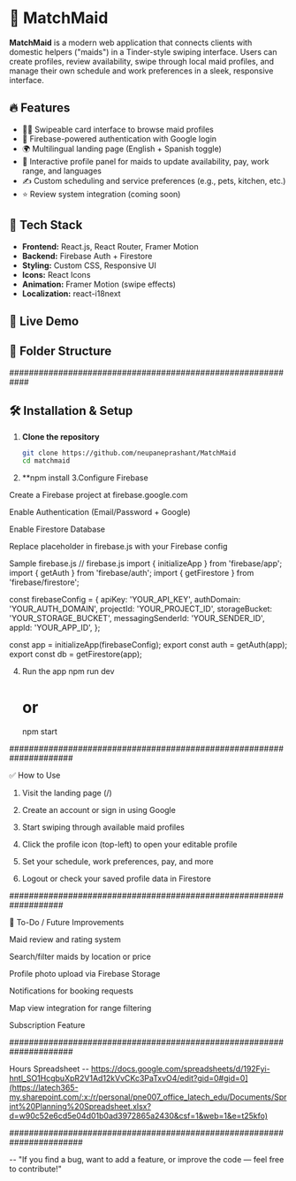 # 🧹 MatchMaid

**MatchMaid** is a modern web application that connects clients with domestic helpers ("maids") in a Tinder-style swiping interface. Users can create profiles, review availability, swipe through local maid profiles, and manage their own schedule and work preferences in a sleek, responsive interface.


## 🔥 Features

- 💁‍♀️ Swipeable card interface to browse maid profiles
- 🔐 Firebase-powered authentication with Google login
- 🌍 Multilingual landing page (English + Spanish toggle)
- 👤 Interactive profile panel for maids to update availability, pay, work range, and languages
- ✍️ Custom scheduling and service preferences (e.g., pets, kitchen, etc.)
- ⭐ Review system integration (coming soon)

## 🧰 Tech Stack

- **Frontend:** React.js, React Router, Framer Motion
- **Backend:** Firebase Auth + Firestore
- **Styling:** Custom CSS, Responsive UI
- **Icons:** React Icons
- **Animation:** Framer Motion (swipe effects)
- **Localization:** react-i18next

## 🚀 Live Demo

## 📂 Folder Structure

############################################################

## 🛠️ Installation & Setup

1. **Clone the repository**
   ```bash
   git clone https://github.com/neupaneprashant/MatchMaid
   cd matchmaid
2. **npm install
3.Configure Firebase

  Create a Firebase project at firebase.google.com
  
  Enable Authentication (Email/Password + Google)
  
  Enable Firestore Database
  
  Replace placeholder in firebase.js with your Firebase config

  Sample firebase.js
// firebase.js
import { initializeApp } from 'firebase/app';
import { getAuth } from 'firebase/auth';
import { getFirestore } from 'firebase/firestore';

const firebaseConfig = {
  apiKey: 'YOUR_API_KEY',
  authDomain: 'YOUR_AUTH_DOMAIN',
  projectId: 'YOUR_PROJECT_ID',
  storageBucket: 'YOUR_STORAGE_BUCKET',
  messagingSenderId: 'YOUR_SENDER_ID',
  appId: 'YOUR_APP_ID',
};

const app = initializeApp(firebaseConfig);
export const auth = getAuth(app);
export const db = getFirestore(app);

4. Run the app
    npm run dev
    # or
    npm start

#####################################################################

✅ How to Use
1. Visit the landing page (/)

2. Create an account or sign in using Google

3. Start swiping through available maid profiles

4. Click the profile icon (top-left) to open your editable profile

5. Set your schedule, work preferences, pay, and more

6. Logout or check your saved profile data in Firestore

###################################################################

🧪 To-Do / Future Improvements


 Maid review and rating system

 Search/filter maids by location or price

 Profile photo upload via Firebase Storage

 Notifications for booking requests

 Map view integration for range filtering  

 Subscription Feature

 #####################################################################

Hours Spreadsheet -- https://docs.google.com/spreadsheets/d/192Fyi-hntl_SO1HcgbuXpR2V1Ad12kVvCKc3PaTxvO4/edit?gid=0#gid=0](https://latech365-my.sharepoint.com/:x:/r/personal/pne007_office_latech_edu/Documents/Sprint%20Planning%20Spreadsheet.xlsx?d=w90c52e6cd5e04d01b0ad3972865a2430&csf=1&web=1&e=t25kfo)

#######################################################################

-- "If you find a bug, want to add a feature, or improve the code — feel free to contribute!"
